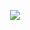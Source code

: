 <div align="center">

![](https://komarev.com/ghpvc/?username=NouhiDev&color=red&style=for-the-badge)

</div>
